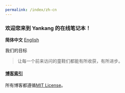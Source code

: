 ```yaml
---
permalink: /index/zh-cn
---
```

### 欢迎您来到 Yankang 的在线笔记本！

**简体中文** [English](https://amazingkenneth.github.io/index/en-us)

我们的目标
> 让每一个前来访问的童鞋们都能有所收获，有所进步。

#### [博客索引](https://amazingkenneth.github.io/blogs/index.html)

所有博客都遵循[MIT License](https://opensource.org/licenses/MIT)。
